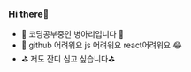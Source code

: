 ### Hi there👋

- 🐣 코딩공부중인 병아리입니다 🐣
- 🤔 github 어려워요 js 어려워요 react어려워요 😂
- ⛳ 저도 잔디 심고 싶습니다⛳
<!--
**soomin-world/soomin-world** is a ✨ _special_ ✨ repository because its `README.md` (this file) appears on your GitHub profile.

Here are some ideas to get you started:

- 🔭 I’m currently working on ...

- 👯 I’m looking to collaborate on ...
- 🤔 I’m looking for help with ...
- 💬 Ask me about ...
- 📫 How to reach me: ...
- 😄 Pronouns: ...
- ⚡ Fun fact: ...
-->

